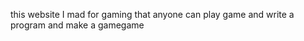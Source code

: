   this website I mad for gaming that anyone can play game and write a program and make a gamegame
 
 
 
